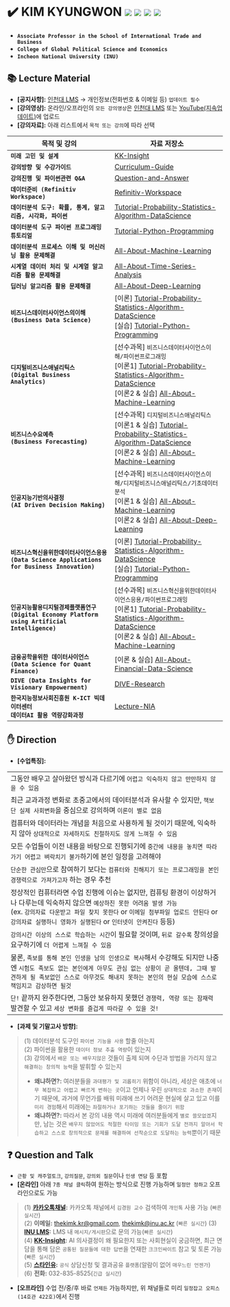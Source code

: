 # ✔️ KIM KYUNGWON <a href="https://sites.google.com/view/thekimk" target="_blank"><img src="https://img.shields.io/badge/Homepage-4285F4?style=flat-square&logo=Google&logoColor=white"/></a> <a href="https://scholar.google.com/citations?hl=ko&user=nHPe-4UAAAAJ&view_op=list_works&sortby=pubdate" target="_blank"><img src="https://img.shields.io/badge/Google Scholar-4285F4?style=flat-square&logo=Google Scholar&logoColor=white"/></a> <a href="https://www.youtube.com/channel/UCEYxJNI5dhnn_CdC9BEWTuA" target="_blank"><img src="https://img.shields.io/badge/YouTube-FF0000?style=flat-square&logo=YouTube&logoColor=white"/></a> <a href="https://github.com/thekimk" target="_blank"><img src="https://img.shields.io/badge/Github-181717?style=flat-square&logo=Github&logoColor=white"/></a>
- **`Associate Professor in the School of International Trade and Business`**
- **`College of Global Political Science and Economics`**
- **`Incheon National University (INU)`**

## 📚 Lecture Material
- **[공지사항]:** [인천대 LMS](http://cyber.inu.ac.kr/) $\rightarrow$ 개인정보(전화번호 & 이메일 등) `업데이트 필수`
- **[강의영상]:** 온라인/오프라인의 `모든 강의영상`은 [인천대 LMS](http://cyber.inu.ac.kr/) 또는 [YouTube(지속업데이트)](https://www.youtube.com/channel/UCEYxJNI5dhnn_CdC9BEWTuA)에 업로드
- **[강의자료]:** 아래 리스트에서 `목적 또는 강의`에 따라 선택

| 목적 및 강의 | 자료 저장소 |
|---|---|
| **`미래 고민 및 설계`** | [KK-Insight](https://github.com/thekimk/KK-Insight) |
| **`강의방향 및 수강가이드`** | [Curriculum-Guide](https://github.com/thekimk/Curriculum-Guide) |
| **`강의진행 및 파이썬관련 Q&A`** | [Question-and-Answer](https://github.com/thekimk/Question-and-Answer) |
| **`데이터준비 (Refinitiv Workspace)`** | [Refinitiv-Workspace](https://github.com/thekimk/Refinitiv-Workspace) |
| **`데이터분석 도구: 확률, 통계, 알고리즘, 시각화, 파이썬`** | [Tutorial-Probability-Statistics-Algorithm-DataScience](https://github.com/thekimk/Tutorial-Probability-Statistics-Algorithm-DataScience) |
| **`데이터분석 도구 파이썬 프로그래밍 튜토리얼`** | [Tutorial-Python-Programming](https://github.com/thekimk/Tutorial-Python-Programming) |
| **`데이터분석 프로세스 이해 및 머신러닝 활용 문제해결`** | [All-About-Machine-Learning](https://github.com/thekimk/All-About-Machine-Learning) |
| **`시계열 데이터 처리 및 시계열 알고리즘 활용 문제해결`** | [All-About-Time-Series-Analysis](https://github.com/thekimk/All-About-Time-Series-Analysis) |
| **`딥러닝 알고리즘 활용 문제해결`** | [All-About-Deep-Learning](https://github.com/thekimk/All-About-Deep-Learning) |
| **`비즈니스데이터사이언스의이해`** <br> **`(Business Data Science)`** | [이론] [Tutorial-Probability-Statistics-Algorithm-DataScience](https://github.com/thekimk/Tutorial-Probability-Statistics-Algorithm-DataScience) <br> [실습] [Tutorial-Python-Programming](https://github.com/thekimk/Tutorial-Python-Programming) |
| **`디지털비즈니스애널리틱스`** <br> **`(Digital Business Analytics)`** | [선수과목] `비즈니스데이터사이언스이해/파이썬프로그래밍` <br> [이론1] [Tutorial-Probability-Statistics-Algorithm-DataScience](https://github.com/thekimk/Tutorial-Probability-Statistics-Algorithm-DataScience) <br> [이론2 & 실습] [All-About-Machine-Learning](https://github.com/thekimk/Business-Data-Analytics) |
| **`비즈니스수요예측`** <br> **`(Business Forecasting)`** | [선수과목] `디지털비즈니스애널리틱스` <br> [이론1 & 실습] [Tutorial-Probability-Statistics-Algorithm-DataScience](https://github.com/thekimk/Tutorial-Probability-Statistics-Algorithm-DataScience) <br> [이론2 & 실습] [All-About-Machine-Learning](https://github.com/thekimk/Business-Data-Analytics) |
| **`인공지능기반의사결정`** <br> **`(AI Driven Decision Making)`** | [선수과목] `비즈니스데이터사이언스이해/디지털비즈니스애널리틱스/기초데이터분석` <br> [이론1 & 실습] [All-About-Machine-Learning](https://github.com/thekimk/Business-Data-Analytics) <br> [이론2 & 실습] [All-About-Deep-Learning](https://github.com/thekimk/All-About-Deep-Learning) |
| **`비즈니스혁신을위한데이터사이언스응용`** <br> **`(Data Science Applications for Business Innovation)`** | [이론] [Tutorial-Probability-Statistics-Algorithm-DataScience](https://github.com/thekimk/Tutorial-Probability-Statistics-Algorithm-DataScience) <br> [실습] [Tutorial-Python-Programming](https://github.com/thekimk/Tutorial-Python-Programming) |
| **`인공지능활용디지털경제플랫폼연구`** <br> **`(Digital Economy Platform using Artificial Intelligence)`** | [선수과목] `비즈니스혁신을위한데이터사이언스응용/파이썬프로그래밍` <br> [이론1] [Tutorial-Probability-Statistics-Algorithm-DataScience](https://github.com/thekimk/Tutorial-Probability-Statistics-Algorithm-DataScience) <br> [이론2 & 실습] [All-About-Machine-Learning](https://github.com/thekimk/Business-Data-Analytics) |
| **`금융공학을위한 데이터사이언스`** <br> **`(Data Science for Quant Finance)`** | [이론 & 실습] [All-About-Financial-Data-Science](https://github.com/thekimk/All-About-Financial-Data-Science) |
| **`DIVE (Data Insights for Visionary Empowerment)`** | [DIVE-Research](https://github.com/thekimk/DEBA-Research) |
| **`한국지능정보사회진흥원 K-ICT 빅데이터센터`** <br> **`데이터AI 활용 역량강화과정`** | [Lecture-NIA](https://github.com/thekimk/Lecture-NIA) |

## ✋ Direction 
- **[수업특징]:** 

| |
|---|
| 그동안 배우고 살아왔던 방식과 다르기에 `어렵고 익숙하지 않고 만만하지 않을 수 있음`  |
| 최근 교과과정 변화로 초중고에서의 데이터분석과 유사할 수 있지만, `책보단 실제 사회변화`을 중심으로 강의하며 `이론이 별로 없음` |
| 컴퓨터와 데이터라는 개념을 처음으로 사용하게 될 것이기 때문에, 익숙하지 않아 `상대적으로 자세하지도 친절하지도 않게 느껴질 수 있음` |
| 모든 수업들이 이전 내용을 바탕으로 진행되기에 `중간에 내용을 놓치면 따라가기 어렵고 벼락치기 불가`하기에 본인 일정을 고려해야 |
| `단순한 관심만`으로 참여하기 보다는 `컴퓨터와 친해지기 또는 프로그래밍을 본인 경쟁력으로 가져가고자` 하는 경우 추천 |
| 정상적인 컴퓨터라면 수업 진행에 이슈는 없지만, 컴퓨팅 환경이 이상하거나 다루는데 익숙하지 않으면 `예상하진 못한 어려움 발생 가능` <br> (ex. `강의자료 다운받고 파일 찾지 못한다` or `이메일 첨부파일 업로드 안된다` or `강의자료 실행하니 영화가 실행된다` or `인터넷이 안켜진다` 등등) |
| `강의시간 이상의 스스로 학습하는 시간`이 필요할 것이며, `뒤로 갈수록` 창의성을 요구하기에 `더 어렵게 느껴질 수 있음` |
| 물론, `족보를 통해 본인 인생을 남의 인생으로 복사`해서 수강해도 되지만 나중엔 `시험도 족보도 없는 본인에게 아무도 관심 없는 상황이 곧 올텐데, 그때 발견하게 될 족보없인 스스로 아무것도 해내지 못하는 본인의 현실 모습에 스스로 책임지고 감상하면 될것` |
| `단!` 끝까지 완주한다면, 그동안 보유하지 못했던 `경쟁력, 역량 또는 잠재력` 발견할 수 있고 `세상 변화를 즐겁게 따라갈 수 있을 것!` |

- **[과제 및 기말고사 방향]:**       
>
> (1) 데이터분석 도구인 `파이썬 기능을 사용` 할줄 아는지    
> (2) 파이썬을 활용한 `데이터 정보 추출 역량`이 있는지    
> (3) 강의에서 `배운 또는 배우지않은` 것들이 출제 되며 수단과 방법을 가리지 않고 `해결하는 창의적 능력`을 발휘할 수 있는지    
> - **왜냐하면?:** 여러분들을 `과대평가 및 괴롭히기` 위함이 아니라, 세상은 애초에 `너무 복잡하고 어렵고 빠르게 변하는 곳`이고 언제나 우린 `상대적으로 과소한 존재`이기 때문에, 과거에 무언가를 배워 미래에 쓰기 어려운 현실에 살고 있고 이를 `미리 경험`해서 미래에는 `좌절하거나 포기하는 것들을 줄이기 위함`    
> - **왜냐하면?:** 따라서 본 강의 내용 역시 미래에 여러분들에게 `별로 쓸모없겠`지만, 남는 것은 `배우지 않았어도 적절한 타이밍 또는 기회가 도달 전까지 알아서 학습하고 스스로 창의적으로 문제를 해결하여 선착순으로 도달하는 능력`뿐이기 때문

## ❓ Question and Talk    
- `근황 및 캐주얼토크`, `강의질문`, `강의외 질문`이나 `인생 면담` 등 포함    
- **[온라인]** 아래 `7종 채널 클릭`하여 원하는 방식으로 진행 가능하며 `일정만 정하고` 오프라인으로도 가능    
>
> (1) **[카카오톡채널](http://pf.kakao.com/_Exfqqb):** 카카오톡 채널에서 `김경원 교수` 검색하여 `개인톡` 사용 가능 (`빠른 실시간`)    
> (2) **이메일:** thekimk.kr@gmail.com, thekimk@inu.ac.kr (`빠른 실시간`)
> (3) **[INU LMS](http://cyber.inu.ac.kr/):** LMS 내 `메시지/게시판`으로 문의 가능(`빠른 실시간`)    
> (4) **[KK-Insight](https://github.com/thekimk/KK-Insight):** AI 의사결정이 왜 필요한지 또는 사회현실이 궁금하면, 최근 면담을 통해 담은 `공통된 질문들에 대한 답변`을 연재한 `크크인싸이트` 참고 및 토론 가능(`빠른 실시간`)           
> (5) **[스타인유](https://starinu.inu.ac.kr/index.do):** `공식` 상담신청 및 결과공유 `플랫폼`(알람이 없어 `매우느린 언젠가`)  
> (6) **전화:** 032-835-8525(`긴급 실시간`)        
>
- **[오프라인]** 수업 전/중/후 바로 `언제든` 가능하지만, 위 채널들로 미리 `일정잡고 오피스(14호관 422호)`에서 진행    
